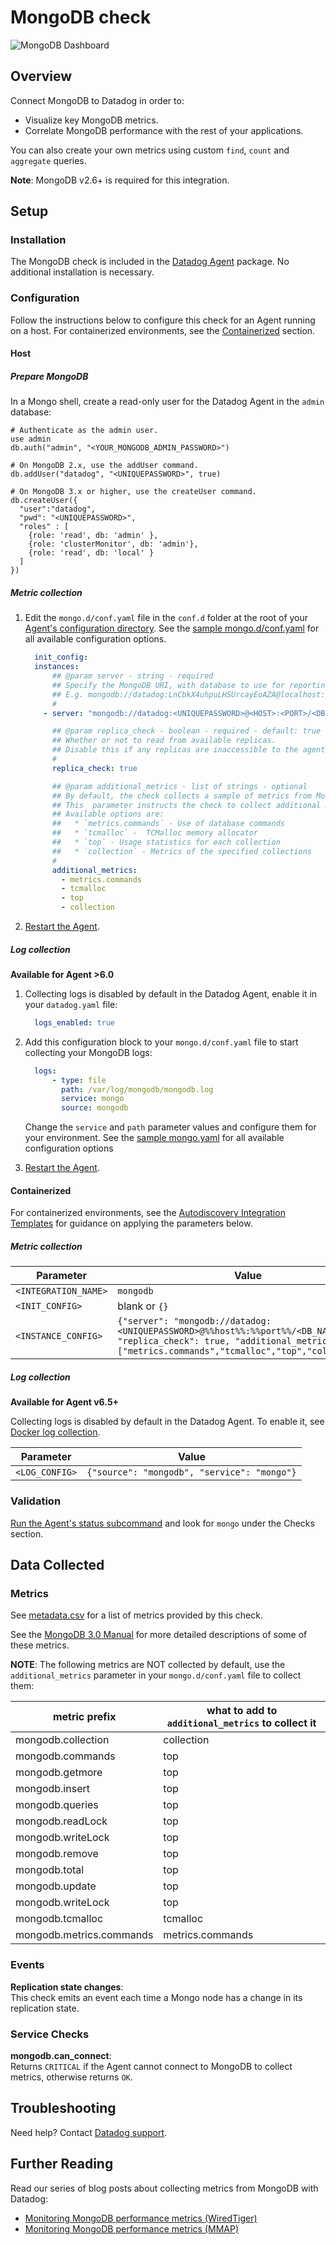 # MongoDB check

![MongoDB Dashboard][1]

## Overview

Connect MongoDB to Datadog in order to:

* Visualize key MongoDB metrics.
* Correlate MongoDB performance with the rest of your applications.

You can also create your own metrics using custom `find`, `count` and `aggregate` queries.

**Note**: MongoDB v2.6+ is required for this integration.

## Setup
### Installation

The MongoDB check is included in the [Datadog Agent][2] package. No additional installation is necessary.

### Configuration

Follow the instructions below to configure this check for an Agent running on a host. For containerized environments, see the [Containerized](#containerized) section.

#### Host
##### Prepare MongoDB

In a Mongo shell, create a read-only user for the Datadog Agent in the `admin` database:

```shell
# Authenticate as the admin user.
use admin
db.auth("admin", "<YOUR_MONGODB_ADMIN_PASSWORD>")

# On MongoDB 2.x, use the addUser command.
db.addUser("datadog", "<UNIQUEPASSWORD>", true)

# On MongoDB 3.x or higher, use the createUser command.
db.createUser({
  "user":"datadog",
  "pwd": "<UNIQUEPASSWORD>",
  "roles" : [
    {role: 'read', db: 'admin' },
    {role: 'clusterMonitor', db: 'admin'},
    {role: 'read', db: 'local' }
  ]
})
```

##### Metric collection

1. Edit the `mongo.d/conf.yaml` file in the `conf.d` folder at the root of your [Agent's configuration directory][3]. See the [sample mongo.d/conf.yaml][4] for all available configuration options.

    ```yaml
      init_config:
      instances:
          ## @param server - string - required
          ## Specify the MongoDB URI, with database to use for reporting (defaults to "admin")
          ## E.g. mongodb://datadog:LnCbkX4uhpuLHSUrcayEoAZA@localhost:27016/admin
          #
        - server: "mongodb://datadog:<UNIQUEPASSWORD>@<HOST>:<PORT>/<DB_NAME>"

          ## @param replica_check - boolean - required - default: true
          ## Whether or not to read from available replicas.
          ## Disable this if any replicas are inaccessible to the agent.
          #
          replica_check: true

          ## @param additional_metrics - list of strings - optional
          ## By default, the check collects a sample of metrics from MongoDB.
          ## This  parameter instructs the check to collect additional metrics on specific topics.
          ## Available options are:
          ##   * `metrics.commands` - Use of database commands
          ##   * `tcmalloc` -  TCMalloc memory allocator
          ##   * `top` - Usage statistics for each collection
          ##   * `collection` - Metrics of the specified collections
          #
          additional_metrics:
            - metrics.commands
            - tcmalloc
            - top
            - collection
    ```

2. [Restart the Agent][5].

##### Log collection

**Available for Agent >6.0**

1. Collecting logs is disabled by default in the Datadog Agent, enable it in your `datadog.yaml` file:

    ```yaml
      logs_enabled: true
    ```

2. Add this configuration block to your `mongo.d/conf.yaml` file to start collecting your MongoDB logs:

    ```yaml
      logs:
          - type: file
            path: /var/log/mongodb/mongodb.log
            service: mongo
            source: mongodb
    ```

    Change the `service` and `path` parameter values and configure them for your environment.
    See the [sample mongo.yaml][4] for all available configuration options

3. [Restart the Agent][5].

#### Containerized

For containerized environments, see the [Autodiscovery Integration Templates][6] for guidance on applying the parameters below.

##### Metric collection

| Parameter            | Value                                                                                                                                                                           |
|----------------------|---------------------------------------------------------------------------------------------------------------------------------------------------------------------------------|
| `<INTEGRATION_NAME>` | `mongodb`                                                                                                                                                                       |
| `<INIT_CONFIG>`      | blank or `{}`                                                                                                                                                                   |
| `<INSTANCE_CONFIG>`  | `{"server": "mongodb://datadog:<UNIQUEPASSWORD>@%%host%%:%%port%%/<DB_NAME>", "replica_check": true, "additional_metrics": ["metrics.commands","tcmalloc","top","collection"]}` |

##### Log collection

**Available for Agent v6.5+**

Collecting logs is disabled by default in the Datadog Agent. To enable it, see [Docker log collection][5].

| Parameter      | Value                                       |
|----------------|---------------------------------------------|
| `<LOG_CONFIG>` | `{"source": "mongodb", "service": "mongo"}` |

### Validation

[Run the Agent's status subcommand][7] and look for `mongo` under the Checks section.

## Data Collected
### Metrics

See [metadata.csv][8] for a list of metrics provided by this check.

See the [MongoDB 3.0 Manual][9] for more detailed descriptions of some of these metrics.

**NOTE**: The following metrics are NOT collected by default, use the `additional_metrics` parameter in your `mongo.d/conf.yaml` file to collect them:

| metric prefix            | what to add to `additional_metrics` to collect it |
|--------------------------|---------------------------------------------------|
| mongodb.collection       | collection                                        |
| mongodb.commands         | top                                               |
| mongodb.getmore          | top                                               |
| mongodb.insert           | top                                               |
| mongodb.queries          | top                                               |
| mongodb.readLock         | top                                               |
| mongodb.writeLock        | top                                               |
| mongodb.remove           | top                                               |
| mongodb.total            | top                                               |
| mongodb.update           | top                                               |
| mongodb.writeLock        | top                                               |
| mongodb.tcmalloc         | tcmalloc                                          |
| mongodb.metrics.commands | metrics.commands                                  |


### Events

**Replication state changes**:<br>
This check emits an event each time a Mongo node has a change in its replication state.

### Service Checks

**mongodb.can_connect**:<br>
Returns `CRITICAL` if the Agent cannot connect to MongoDB to collect metrics, otherwise returns `OK`.

## Troubleshooting
Need help? Contact [Datadog support][10].

## Further Reading
Read our series of blog posts about collecting metrics from MongoDB with Datadog:

* [Monitoring MongoDB performance metrics (WiredTiger)][11]
* [Monitoring MongoDB performance metrics (MMAP)][12]


[1]: https://raw.githubusercontent.com/DataDog/integrations-core/master/mongo/images/mongo_dashboard.png
[2]: https://app.datadoghq.com/account/settings#agent
[3]: https://docs.datadoghq.com/agent/guide/agent-configuration-files/?tab=agentv6#agent-configuration-directory
[4]: https://github.com/DataDog/integrations-core/blob/master/mongo/datadog_checks/mongo/data/conf.yaml.example
[5]: https://docs.datadoghq.com/agent/guide/agent-commands/?tab=agentv6#start-stop-and-restart-the-agent
[6]: https://docs.datadoghq.com/agent/autodiscovery/integrations
[7]: https://docs.datadoghq.com/agent/guide/agent-commands/?tab=agentv6#agent-status-and-information
[8]: https://github.com/DataDog/integrations-core/blob/master/mongo/metadata.csv
[9]: https://docs.mongodb.org/manual/reference/command/dbStats
[10]: https://docs.datadoghq.com/help
[11]: https://www.datadoghq.com/blog/monitoring-mongodb-performance-metrics-wiredtiger
[12]: https://www.datadoghq.com/blog/monitoring-mongodb-performance-metrics-mmap
